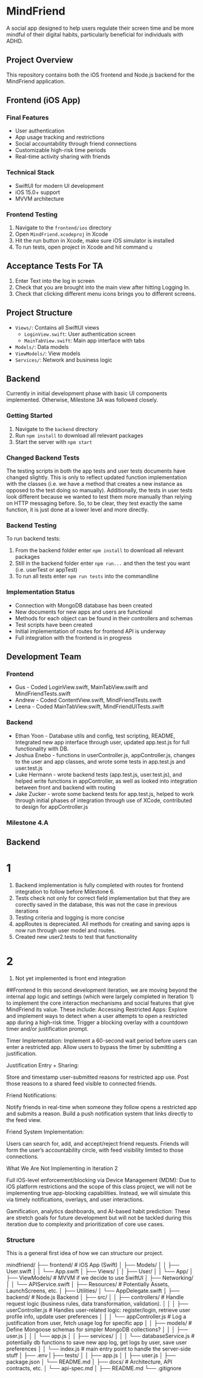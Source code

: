 # MindFriend

A social app designed to help users regulate their screen time and be more mindful of their digital habits, particularly beneficial for individuals with ADHD.

## Project Overview

This repository contains both the iOS frontend and Node.js backend for the MindFriend application.

## Frontend (iOS App)

### Final Features
- User authentication 
- App usage tracking and restrictions
- Social accountability through friend connections
- Customizable high-risk time periods
- Real-time activity sharing with friends

### Technical Stack
- SwiftUI for modern UI development
- iOS 15.0+ support
- MVVM architecture

### Frontend Testing
1. Navigate to the `frontend/ios` directory
2. Open `MindFriend.xcodeproj` in Xcode
3. Hit the run button in Xcode, make sure iOS simulator is installed
4. To run tests, open project in Xcode and hit command u

## Acceptance Tests For TA

1. Enter Text into the log in screen
2. Check that you are brought into the main view after hitting Logging In.
3. Check that clicking different menu icons brings you to different screens.



## Project Structure

- `Views/`: Contains all SwiftUI views
  - `LoginView.swift`: User authentication screen
  - `MainTabView.swift`: Main app interface with tabs
- `Models/`: Data models
- `ViewModels/`: View models
- `Services/`: Network and business logic

## Backend
Currently in initial development phase with basic UI 
components implemented. Otherwise, Milestone 3A was 
followed closely.

### Getting Started
1. Navigate to the `backend` directory
2. Run `npm install` to download all relevant packages
3. Start the server with `npm start`

### Changed Backend Tests
The testing scripts in both the app tests and user tests documents have changed slightly. This is only to reflect updated function implementation with the classes (i.e. we have a method that creates a new instance as opposed to the test doing so manually). Additionally, the tests in user tests look different because we wanted to test them more manually than relying on HTTP messaging before. So, to be clear, they test exactly the same function, it is just done at a lower level and more directly. 

### Backend Testing
To run backend tests:
1. From the backend folder enter `npm install` to download all relevant packages
2. Still in the backend folder enter `npm run...` and then the test you want (i.e. userTest or appTest)
3. To run all tests enter `npm run tests` into the commandline

### Implementation Status
- Connection with MongoDB database has been created
- New documents for new apps and users are functional
- Methods for each object can be found in their controllers and schemas
- Test scripts have been created
- Initial implementation of routes for frontend API is underway
- Full integration with the frontend is in progress

## Development Team

### Frontend
- Gus - Coded LoginView.swift, MainTabView.swift and MindFriendTests.swift
- Andrew - Coded ContentView.swift, MindFriendTests.swift
- Leena - Coded MainTabView.swift, MindFriendUITests.swift

### Backend
- Ethan Yoon - Database utils and config, test scripting, README, Integrated new app interface through user, updated app.test.js for full functionality with DB. 
- Joshua Enebo - functions in userController.js, appController.js, changes to the user and app classes, and wrote some tests in app.test.js and user.test.js
- Luke Hermann - wrote backend tests (app.test.js, user.test.js), and helped write functions in appController, as well as looked into integration between front and backend with routing
- Jake Zucker - wrote some backend tests for app.test.js, helped to work through initial phases of integration through use of XCode, contributed to design for appController.js 


### Milestone 4.A
## Backend
# 1
1. Backend implementation is fully completed with routes for frontend integration to follow before Milestone 6. 
2. Tests check not only for correct field implementation but that they are corectly saved in the database, this was not the case in previous iterations
3. Testing criteria and logging is more concise
4. appRoutes is depreciated. All methods for creating and saving apps is now run through user model and routes.
5. Created new user2.tests to test that functionality
# 2
1. Not yet implemented is front end integration

##Frontend
In this second development iteration, we are moving beyond the internal app logic and settings (which were largely completed in Iteration 1) to implement the core interaction mechanisms and social features that give MindFriend its value. These include:
Accessing Restricted Apps:
    Explore and implement ways to detect when a user attempts to open a restricted app during a high-risk time.
    Trigger a blocking overlay with a countdown timer and/or justification prompt.

Timer Implementation:
Implement a 60-second wait period before users can enter a restricted app.
Allow users to bypass the timer by submitting a justification.

Justification Entry + Sharing:

Store and timestamp user-submitted reasons for restricted app use.
Post those reasons to a shared feed visible to connected friends.

Friend Notifications:

Notify friends in real-time when someone they follow opens a restricted app and submits a reason.
Build a push notification system that links directly to the feed view.

Friend System Implementation:


Users can search for, add, and accept/reject friend requests.
    Friends will form the user’s accountability circle, with feed visibility limited to those connections.


What We Are Not Implementing in Iteration 2

Full iOS-level enforcement/blocking via Device Management (MDM):
 Due to iOS platform restrictions and the scope of this class project, we will not be implementing true app-blocking capabilities. Instead, we will simulate this via timely notifications, overlays, and user interactions.


Gamification, analytics dashboards, and AI-based habit prediction:
 These are stretch goals for future development but will not be tackled during this iteration due to complexity and prioritization of core use cases.




### Structure 
This is a general first idea of how we can structure our project.

mindfriend/
├── frontend/                      # iOS App (Swift)
│   ├── Models/
│   │   ├── User.swift
│   │   └── App.swift
│   ├── Views/
│   │   ├── User/
│   │   └── App/
│   ├── ViewModels/             # MVVM if we decide to use SwiftUI
│   ├── Networking/
│   │   └── APIService.swift
│   ├── Resources/              # Potentially Assets, LaunchScreens, etc.
│   ├── Utilities/
│   └── AppDelegate.swift
│
├── backend/                     # Node.js Backend
│   ├── src/
│   │   ├── controllers/ # Handle request logic (business rules, data transformation, validation).
│   │   │   ├── userController.js # Handles user-related logic: register/login, retrieve user profile info, update user preferences
│   │   │   └── appController.js # Log a justification from user, fetch usage log for specific app
│   │   ├── models/ # Define Mongoose schemas for simpler MongoDB collections?
│   │   │   ├── user.js 
│   │   │   └── app.js
│   │   ├── services/
│   │   │   └── databaseService.js    # potentially db functions to save new app log, get logs by user, save user preferences
│   │   └── index.js            # main entry point to handle the server-side stuff
│   ├── .env
|   ├── tests/
│   │   ├── app.js
│   │   ├── user.js
│   ├── package.json
│   └── README.md
│
├── docs/                       # Architecture, API contracts, etc.
│   └── api-spec.md
│
├── README.md
└── .gitignore
